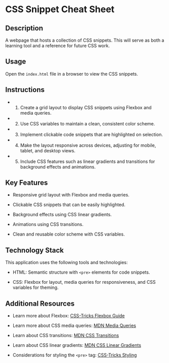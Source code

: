 # CSS Snippet Cheat Sheet

## Description

A webpage that hosts a collection of CSS snippets. This will serve as both a learning tool and a reference for future CSS work.

## Usage

Open the `index.html` file in a browser to view the CSS snippets.

## Instructions

* 1. Create a grid layout to display CSS snippets using Flexbox and media queries.

* 2. Use CSS variables to maintain a clean, consistent color scheme.

* 3. Implement clickable code snippets that are highlighted on selection.

* 4. Make the layout responsive across devices, adjusting for mobile, tablet, and desktop views.

* 5. Include CSS features such as linear gradients and transitions for background effects and animations.

## Key Features

* Responsive grid layout with Flexbox and media queries.

* Clickable CSS snippets that can be easily highlighted.

* Background effects using CSS linear gradients.

* Animations using CSS transitions.

* Clean and reusable color scheme with CSS variables.

## Technology Stack

This application uses the following tools and technologies:

* HTML: Semantic structure with `<pre>` elements for code snippets.

* CSS: Flexbox for layout, media queries for responsiveness, and CSS variables for theming.

## Additional Resources

* Learn more about Flexbox: [CSS-Tricks Flexbox Guide](https://css-tricks.com/snippets/css/a-guide-to-flexbox/)

* Learn more about CSS media queries: [MDN Media Queries](https://developer.mozilla.org/en-US/docs/Web/CSS/Media_Queries)

* Learn about CSS transitions: [MDN CSS Transitions](https://developer.mozilla.org/en-US/docs/Web/CSS/transition)

* Learn about CSS linear gradients: [MDN CSS Linear Gradients](https://developer.mozilla.org/en-US/docs/Web/CSS/linear-gradient)

* Considerations for styling the `<pre>` tag: [CSS-Tricks Styling](https://css-tricks.com/considerations-styling-pre-tag/)
